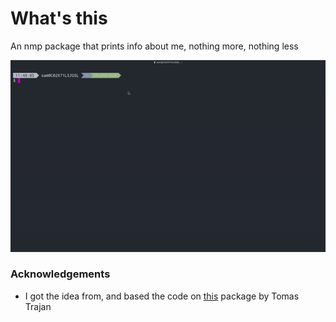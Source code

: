 # What's this
An nmp package that prints info about me, nothing more, nothing less

![A preview of the package](about-me.gif)

### Acknowledgements
- I got the idea from, and based the code on [this](tomastrajan) package by Tomas Trajan
